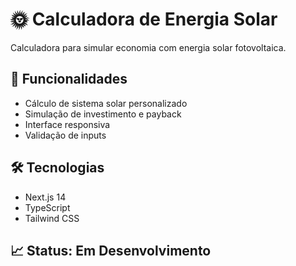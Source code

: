 # 🌞 Calculadora de Energia Solar

Calculadora para simular economia com energia solar fotovoltaica.

## 🚀 Funcionalidades
- Cálculo de sistema solar personalizado
- Simulação de investimento e payback
- Interface responsiva
- Validação de inputs

## 🛠️ Tecnologias
- Next.js 14
- TypeScript
- Tailwind CSS

## 📈 Status: Em Desenvolvimento